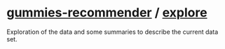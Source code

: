 [gummies-recommender](/) / [explore](/explore)
===================

Exploration of the data and some summaries to describe the current data set.
